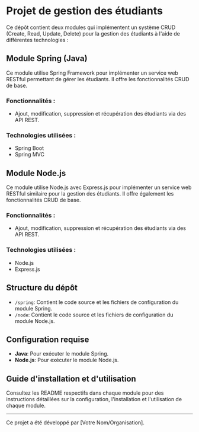 # Projet de gestion des étudiants

Ce dépôt contient deux modules qui implémentent un système CRUD (Create, Read, Update, Delete) pour la gestion des étudiants à l'aide de différentes technologies :

## Module Spring (Java)

Ce module utilise Spring Framework pour implémenter un service web RESTful permettant de gérer les étudiants. Il offre les fonctionnalités CRUD de base.

### Fonctionnalités :
- Ajout, modification, suppression et récupération des étudiants via des API REST.

### Technologies utilisées :
- Spring Boot
- Spring MVC

## Module Node.js

Ce module utilise Node.js avec Express.js pour implémenter un service web RESTful similaire pour la gestion des étudiants. Il offre également les fonctionnalités CRUD de base.

### Fonctionnalités :
- Ajout, modification, suppression et récupération des étudiants via des API REST.

### Technologies utilisées :
- Node.js
- Express.js

## Structure du dépôt

- `/spring`: Contient le code source et les fichiers de configuration du module Spring.
- `/node`: Contient le code source et les fichiers de configuration du module Node.js.

## Configuration requise

- **Java**: Pour exécuter le module Spring.
- **Node.js**: Pour exécuter le module Node.js.

## Guide d'installation et d'utilisation

Consultez les README respectifs dans chaque module pour des instructions détaillées sur la configuration, l'installation et l'utilisation de chaque module.

---

Ce projet a été développé par [Votre Nom/Organisation].
